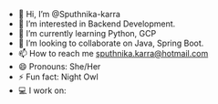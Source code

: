 - 👋 Hi, I’m @Sputhnika-karra
- 👀 I’m interested in Backend Development.
- 🌱 I’m currently learning Python, GCP
- 💞️ I’m looking to collaborate on Java, Spring Boot.
- 📫 How to reach me sputhnika.karra@hotmail.com
- 😄 Pronouns: She/Her
- ⚡ Fun fact: Night Owl
- 💻 I work on: 

<!---
Sputhnika-karra/Sputhnika-karra is a ✨ special ✨ repository because its `README.md` (this file) appears on your GitHub profile.
You can click the Preview link to take a look at your changes.
--->
